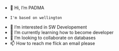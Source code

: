 - 👋 Hi, I’m PADMA
-     I'm based on wellington
- 👀 I’m interested in SW Developement
- 🌱 I’m currently learning how to become developer
- 💞️ I’m looking to collaborate on databases
- 📫 How to reach me flick an email please

<!---
PADMA296/PADMA296 is a ✨ special ✨ repository because its `README.md` (this file) appears on your GitHub profile.
You can click the Preview link to take a look at your changes.
--->
